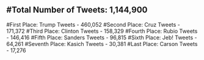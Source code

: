 #Total Number of Tweets: 1,144,900 
---
#First Place: Trump Tweets - 460,052
#Second Place: Cruz Tweets - 171,372
#Third Place: Clinton Tweets - 158,329
#Fourth Place: Rubio Tweets - 146,416
#Fifth Place: Sanders Tweets - 96,815
#Sixth Place: Jeb! Tweets - 64,261
#Seventh Place: Kasich Tweets - 30,381
#Last Place: Carson Tweets - 17,276
